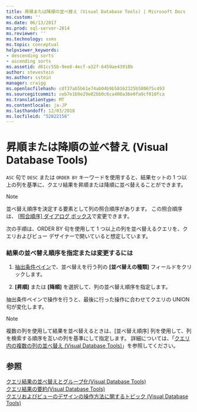 ```yaml
---
title: 昇順または降順の並べ替え (Visual Database Tools) | Microsoft Docs
ms.custom: ''
ms.date: 06/13/2017
ms.prod: sql-server-2014
ms.reviewer: ''
ms.technology: ssms
ms.topic: conceptual
helpviewer_keywords:
- descending sorts
- ascending sorts
ms.assetid: d61cc55b-9ee8-4ecf-a32f-6459ae43910b
author: stevestein
ms.author: sstein
manager: craigg
ms.openlocfilehash: cdf37ab5b61e74ab04b9b58162325b580675c493
ms.sourcegitcommit: ceb7e1b9e29e02bb0c6ca400a36e0fa9cf010fca
ms.translationtype: MT
ms.contentlocale: ja-JP
ms.lasthandoff: 12/03/2018
ms.locfileid: "52822156"
---
```

# <a name="sort-in-ascending-or-descending-order-visual-database-tools"></a>昇順または降順の並べ替え (Visual Database Tools)
  `ASC` 句で `DESC` または `ORDER BY` キーワードを使用すると、結果セットの 1 つ以上の列を基準に、クエリ結果を昇順または降順に並べ替えることができます。  
  
> [!NOTE]  
>  並べ替え順序を決定する要素として列の照合順序があります。 この照合順序は、 [[照合順序] ダイアログ ボックス](visual-database-tools.md)で変更できます。  
  
 次の手順は、ORDER BY 句を使用して 1 つ以上の列を並べ替えるクエリを、クエリおよびビュー デザイナーで開いていると想定しています。  
  
### <a name="to-specify-or-change-the-order-in-which-results-are-sorted"></a>結果の並べ替え順序を指定または変更するには  
  
1.  [抽出条件ペイン](criteria-pane-visual-database-tools.md)で、並べ替えを行う列の **[並べ替えの種類]** フィールドをクリックします。  
  
2.  **[昇順]** または **[降順]** を選択して、列の並べ替え順序を指定します。  
  
 抽出条件ペインで操作を行うと、最後に行った操作に合わせてクエリの UNION 句が変化します。  
  
> [!NOTE]  
>  複数の列を使用して結果を並べ替えるときは、[並べ替え順序] 列を使用して、列を検索する順序を互いの列を基準にして指定します。 詳細については、「[クエリ内の複数の列の並べ替え (Visual Database Tools)](sort-multiple-columns-in-queries-visual-database-tools.md)」を参照してください。  
  
## <a name="see-also"></a>参照  
 [クエリ結果の並べ替えとグループ化&#40;Visual Database Tools&#41;](sort-and-group-query-results-visual-database-tools.md)   
 [クエリ結果の要約&#40;Visual Database Tools&#41;](summarize-query-results-visual-database-tools.md)   
 [クエリおよびビューのデザインの操作方法に関するトピック (Visual Database Tools)](design-queries-and-views-how-to-topics-visual-database-tools.md)  
  
  
